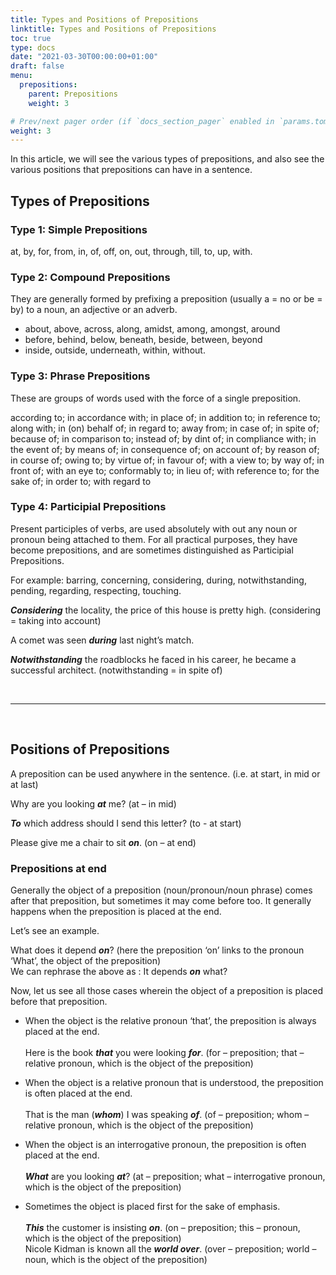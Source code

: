 ```yaml
---
title: Types and Positions of Prepositions  
linktitle: Types and Positions of Prepositions  
toc: true
type: docs
date: "2021-03-30T00:00:00+01:00"
draft: false
menu:
  prepositions:
    parent: Prepositions 
    weight: 3

# Prev/next pager order (if `docs_section_pager` enabled in `params.toml`)
weight: 3
---
```


In this article, we will see the various types of prepositions, and also see the various positions that prepositions can have in a sentence. 

## Types of Prepositions

### Type 1: Simple Prepositions

at, by, for, from, in, of, off, on, out, through, till, to, up, with.

### Type 2: Compound Prepositions

They are generally formed by prefixing a preposition (usually a = no or be = by) to a noun, an adjective or an adverb.

* about, above, across, along, amidst, among, amongst, around
* before, behind, below, beneath, beside, between, beyond 
* inside, outside, underneath, within, without.

### Type 3: Phrase Prepositions 

These are groups of words used with the force of a single preposition.

according to; in accordance with; in place of; in addition to;	in reference to; along with; in (on) behalf of; in regard to; away from;	 in case of; in spite of; because of; in comparison to; 	instead of; by dint of;	in compliance with; in the event of; by means of; in consequence of; on account of; by reason of; in course of; owing to; by virtue of; in favour of; with a view to; by way of; in front of; with an eye to;	conformably to; in lieu of; with reference to; for the sake of; in order to; with regard to

### Type 4: Participial Prepositions 

Present participles of verbs, are used absolutely with out any noun or pronoun being attached to them. For all practical purposes, they have become prepositions, and are sometimes distinguished as Participial Prepositions.

For example: barring, concerning, considering, during, notwithstanding, pending, regarding, respecting, touching.

***Considering*** the locality, the price of this house is pretty high. (considering = taking into account) 

A comet was seen ***during*** last night’s match.

***Notwithstanding*** the roadblocks he faced in his career, he became a successful architect. (notwithstanding = in spite of) 

<br><hr><br>

## Positions of Prepositions

A preposition can be used anywhere in the sentence. (i.e. at start, in mid or at last) 

Why are you looking ***at*** me? (at – in mid)

***To*** which address should I send this letter? (to - at start)

Please give me a chair to sit ***on***. (on – at end)

### Prepositions at end

Generally the object of a preposition (noun/pronoun/noun phrase) comes after that preposition, but sometimes it may come before too. It generally happens when the preposition is placed at the end. 

Let’s see an example.

What does it depend ***on***? (here the preposition ‘on’ links to the pronoun ‘What’, the object of the preposition) <br>
We can rephrase the above as : It depends ***on*** what? 

Now, let us see all those cases wherein the object of a preposition is placed before that preposition. 

* When the object is the relative pronoun ‘that’, the preposition is always placed at the end. <br><br>
Here is the book ***that*** you were looking ***for***. (for – preposition; that – relative pronoun, which is the object of the preposition)

* When the object is a relative pronoun that is understood, the preposition is often placed at the end. <br><br>
That is the man (***whom***) I was speaking ***of***. (of – preposition; whom – relative pronoun, which is the object of the preposition)

* When the object is an interrogative pronoun, the preposition is often placed at the end. <br><br>
***What*** are you looking ***at***? (at – preposition; what – interrogative pronoun, which is the object of the preposition)
 
* Sometimes the object is placed first for the sake of emphasis. <br><br>
***This*** the customer is insisting ***on***. (on – preposition; this – pronoun, which is the object of the preposition) <br>
Nicole Kidman is known all the ***world over***. (over – preposition; world – noun, which is the object of the preposition)

